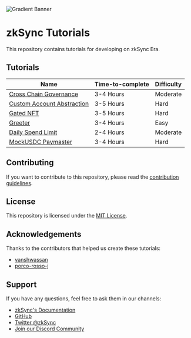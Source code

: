 ![Gradient Banner](https://github.com/matter-labs/tutorials/assets/10233439/8efffb9b-ad1f-4bf2-8f73-9cab8f7ccd22)

# zkSync Tutorials

This repository contains tutorials for developing on zkSync Era.

## Tutorials

| Name                          | Time-to-complete | Difficulty |
|-------------------------------|------------------|------------|
| [Cross Chain Governance](./cross-chain/README.md)       | 3-4 Hours              | Moderate        |
| [Custom Account Abstraction](./custom-aa/README.md)     | 3-5 Hours              | Hard        |
| [Gated NFT](./gated-nft/README.md)                      | 3-5 Hours             | Hard        |
| [Greeter](./greeter/README.md)                          | 3-4 Hours              | Easy        |
| [Daily Spend Limit](./spend-limit/README.md)            | 2-4 Hours              | Moderate        |
| [MockUSDC Paymaster](./usdc-paymaster-w-api3-data-feeds/README.md) | 3-4 Hours  | Hard        |

## Contributing

If you want to contribute to this repository, please read the [contribution guidelines](./CONTRIBUTING.md).

## License

This repository is licensed under the [MIT License](./LICENSE).

## Acknowledgements

Thanks to the contributors that helped us create these tutorials:

- [vanshwassan](https://github.com/vanshwassan)
- [porco-rosso-j](https://github.com/porco-rosso-j)

## Support

If you have any questions, feel free to ask them in our channels:

- [zkSync's Documentation](https://era.zksync.io/docs/)
- [GitHub](https://github.com/matter-labs)
- [Twitter @zkSync](https://twitter.com/zksync)
- [Join our Discord Community](https://join.zksync.dev)
